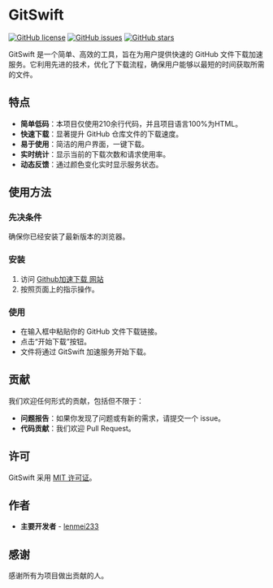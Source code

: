 # GitSwift
[![GitHub license](https://img.shields.io/badge/license-MIT-blue.svg)](https://github.com/3371455651/gitswift/blob/master/LICENSE)
[![GitHub issues](https://img.shields.io/github/issues/3371455651/gitswift.svg)](https://github.com/3371455651/gitswift/issues)
[![GitHub stars](https://img.shields.io/github/stars/3371455651/gitswift.svg)](https://github.com/3371455651/gitswift/stargazers)

GitSwift 是一个简单、高效的工具，旨在为用户提供快速的 GitHub 文件下载加速服务。它利用先进的技术，优化了下载流程，确保用户能够以最短的时间获取所需的文件。

## 特点
- **简单低码**：本项目仅使用210余行代码，并且项目语言100%为HTML。
- **快速下载**：显著提升 GitHub 仓库文件的下载速度。
- **易于使用**：简洁的用户界面，一键下载。
- **实时统计**：显示当前的下载次数和请求使用率。
- **动态反馈**：通过颜色变化实时显示服务状态。

## 使用方法

### 先决条件

确保你已经安装了最新版本的浏览器。

### 安装

1. 访问 [Github加速下载 网站](https://3371455651.github.io/GitSwift/)
2. 按照页面上的指示操作。

### 使用

- 在输入框中粘贴你的 GitHub 文件下载链接。
- 点击“开始下载”按钮。
- 文件将通过 GitSwift 加速服务开始下载。

## 贡献

我们欢迎任何形式的贡献，包括但不限于：
- **问题报告**：如果你发现了问题或有新的需求，请提交一个 issue。
- **代码贡献**：我们欢迎 Pull Request。

## 许可

GitSwift 采用 [MIT 许可证](https://github.com/3371455651/gitswift/blob/master/LICENSE)。

## 作者

- **主要开发者** - [lenmei233](https://github.com/3371455651)

## 感谢

感谢所有为项目做出贡献的人。
